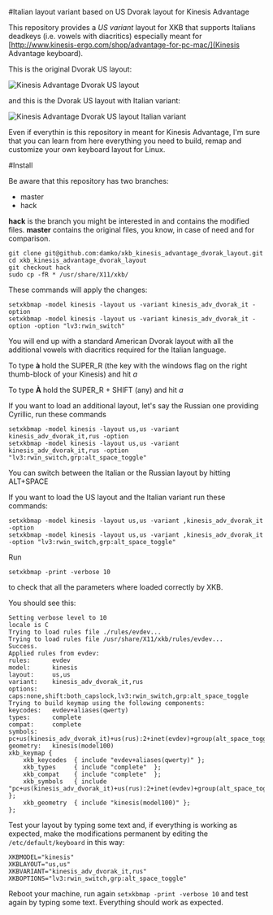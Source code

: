 #Italian layout variant based on US Dvorak layout for Kinesis Advantage

This repository provides a _US variant_ layout for XKB that supports Italians deadkeys (i.e. vowels with diacritics) especially meant for [http://www.kinesis-ergo.com/shop/advantage-for-pc-mac/](Kinesis Advantage keyboard).

This is the original Dvorak US layout:

![Kinesis Advantage Dvorak US layout](http://drive.google.com/uc?id=0B8TPut6hfwH0ei1GS3ZkSGxpSVk)

and this is the Dvorak US layout with Italian variant:

![Kinesis Advantage Dvorak US layout Italian variant](http://drive.google.com/uc?id=0B8TPut6hfwH0WUNxZkxnV3ptVFE)

Even if everythin is this repository in meant for Kinesis Advantage, I'm sure that you can learn from here everything you need to build, remap and customize your own keyboard layout for Linux.

#Install

Be aware that this repository has two branches:

* master
* hack

**hack** is the branch you might be interested in and contains the modified files. **master** contains the original files, you know, in case of need and for comparison.

    git clone git@github.com:damko/xkb_kinesis_advantage_dvorak_layout.git
    cd xkb_kinesis_advantage_dvorak_layout
    git checkout hack
    sudo cp -fR * /usr/share/X11/xkb/

These commands will apply the changes:

    setxkbmap -model kinesis -layout us -variant kinesis_adv_dvorak_it -option
    setxkbmap -model kinesis -layout us -variant kinesis_adv_dvorak_it -option -option "lv3:rwin_switch"

You will end up with a standard American Dvorak layout with all the additional vowels with diacritics required for the Italian language.

To type **à** hold the SUPER_R (the key with the windows flag on the right thumb-block of your Kinesis) and hit _a_

To type **À** hold the SUPER_R + SHIFT (any) and hit _a_

If you want to load an additional layout, let's say the Russian one providing Cyrillic, run these commands

    setxkbmap -model kinesis -layout us,us -variant kinesis_adv_dvorak_it,rus -option
    setxkbmap -model kinesis -layout us,us -variant kinesis_adv_dvorak_it,rus -option "lv3:rwin_switch,grp:alt_space_toggle"

You can switch between the Italian or the Russian layout by hitting ALT+SPACE

If you want to load the US layout and the Italian variant run these commands:

    setxkbmap -model kinesis -layout us,us -variant ,kinesis_adv_dvorak_it -option
    setxkbmap -model kinesis -layout us,us -variant ,kinesis_adv_dvorak_it -option "lv3:rwin_switch,grp:alt_space_toggle"

Run

    setxkbmap -print -verbose 10

to check that all the parameters where loaded correctly by XKB.

You should see this:

    Setting verbose level to 10
    locale is C
    Trying to load rules file ./rules/evdev...
    Trying to load rules file /usr/share/X11/xkb/rules/evdev...
    Success.
    Applied rules from evdev:
    rules:      evdev
    model:      kinesis
    layout:     us,us
    variant:    kinesis_adv_dvorak_it,rus
    options:    caps:none,shift:both_capslock,lv3:rwin_switch,grp:alt_space_toggle
    Trying to build keymap using the following components:
    keycodes:   evdev+aliases(qwerty)
    types:      complete
    compat:     complete
    symbols:    pc+us(kinesis_adv_dvorak_it)+us(rus):2+inet(evdev)+group(alt_space_toggle)+level3(rwin_switch)+capslock(none)+shift(both_capslock)
    geometry:   kinesis(model100)
    xkb_keymap {
        xkb_keycodes  { include "evdev+aliases(qwerty)" };
        xkb_types     { include "complete"  };
        xkb_compat    { include "complete"  };
        xkb_symbols   { include "pc+us(kinesis_adv_dvorak_it)+us(rus):2+inet(evdev)+group(alt_space_toggle)+level3(rwin_switch)+capslock(none)+shift(both_capslock)"    };
        xkb_geometry  { include "kinesis(model100)" };
    };

Test your layout by typing some text and, if everything is working as expected, make the modifications permanent by editing the `/etc/default/keyboard` in this way:

    XKBMODEL="kinesis"
    XKBLAYOUT="us,us"
    XKBVARIANT="kinesis_adv_dvorak_it,rus"
    XKBOPTIONS="lv3:rwin_switch,grp:alt_space_toggle"

Reboot your machine, run again `setxkbmap -print -verbose 10` and test again by typing some text. Everything should work as expected.